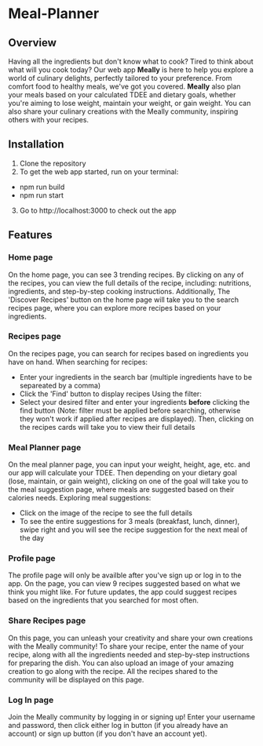 # Meal-Planner

## Overview
Having all the ingredients but don't know what to cook? Tired to think about what will you cook today? Our web app **Meally** is here to help you explore a world of culinary delights, perfectly tailored to your preference. From comfort food to healthy meals, we've got you covered. **Meally** also plan your meals based on your calculated TDEE and dietary goals, whether you're aiming to lose weight, maintain your weight, or gain weight. You can also share your culinary creations with the Meally community, inspiring others with your recipes.

## Installation
1. Clone the repository
2. To get the web app started, run on your terminal: 
- npm run build
- npm run start
3. Go to http://localhost:3000 to check out the app

## Features

### Home page
On the home page, you can see 3 trending recipes. By clicking on any of the recipes, you can view the full details of the recipe, including: nutritions, ingredients, and step-by-step cooking instructions. Additionally, The 'Discover Recipes' button on the home page will take you to the search recipes page, where you can explore more recipes based on your ingredients.

### Recipes page
On the recipes page, you can search for recipes based on ingredients you have on hand. When searching for recipes: 
- Enter your ingredients in the search bar (multiple ingredients have to be separeated by a comma)
- Click the 'Find' button to display recipes
Using the filter:
- Select your desired filter and enter your ingredients **before** clicking the find button (Note: filter must be applied before searching, otherwise they won't work if applied after recipes are displayed). Then, clicking on the recipes cards will take you to view their full details

### Meal Planner page
On the meal planner page, you can input your weight, height, age, etc. and our app will calculate your TDEE. Then depending on your dietary goal (lose, maintain, or gain weight), clicking on one of the goal will take you to the meal suggestion page, where meals are suggested based on their calories needs. Exploring meal suggestions:
- Click on the image of the recipe to see the full details
- To see the entire suggestions for 3 meals (breakfast, lunch, dinner), swipe right and you will see the recipe suggestion for the next meal of the day

### Profile page
The profile page will only be availble after you've sign up or log in to the app. On the page, you can view 9 recipes suggested based on what we think you might like. For future updates, the app could suggest recipes based on the ingredients that you searched for most often.

### Share Recipes page
On this page, you can unleash your creativity and share your own creations with the Meally community! To share your recipe, enter the name of your recipe, along with all the ingredients needed and step-by-step instructions for preparing the dish. You can also upload an image of your amazing creation to go along with the recipe. All the recipes shared to the community will be displayed on this page. 

### Log In page
Join the Meally community by logging in or signing up! Enter your username and password, then click either log in button (if you already have an account) or sign up button (if you don't have an account yet). 